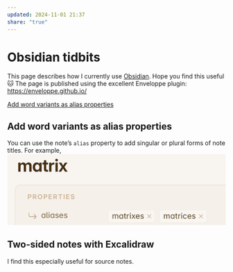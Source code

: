 ```yaml
---
updated: 2024-11-01 21:37
share: "true"
---
```

# Obsidian tidbits
This page describes how I currently use [Obsidian](https://obsidian.md). Hope you find this useful 🐱 The page is published using the excellent Enveloppe plugin: https://enveloppe.github.io/

[Add word variants as alias properties](obsidian-tidbits.md#add-word-variants-as-alias-properties)
## Add word variants as alias properties
You can use the note’s `alias` property to add singular or plural forms of note titles. For example,
![400](./Images/obsidian-tidbits-use-aliases-for-plurals.png)
## Two-sided notes with Excalidraw
I find this especially useful for source notes.
